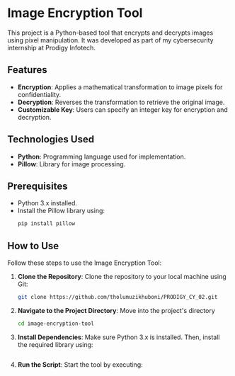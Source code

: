 # Image Encryption Tool

This project is a Python-based tool that encrypts and decrypts images using pixel manipulation. It was developed as part of my cybersecurity internship at Prodigy Infotech.

## Features
- **Encryption**: Applies a mathematical transformation to image pixels for confidentiality.
- **Decryption**: Reverses the transformation to retrieve the original image.
- **Customizable Key**: Users can specify an integer key for encryption and decryption.

## Technologies Used
- **Python**: Programming language used for implementation.
- **Pillow**: Library for image processing.

## Prerequisites
- Python 3.x installed.
- Install the Pillow library using:
  ```bash
  pip install pillow

## How to Use

Follow these steps to use the Image Encryption Tool:

1. **Clone the Repository**:
   Clone the repository to your local machine using Git:
   ```bash
   git clone https://github.com/tholumuzikhuboni/PRODIGY_CY_02.git

2. **Navigate to the Project Directory**:
   Move into the project's directory
   ```bash
   cd image-encryption-tool

3. **Install Dependencies**:
   Make sure Python 3.x is installed. Then, install the required library using:
   ```bash pip install pillow

4. **Run the Script**:
   Start the tool by executing:
   ```bash python image_encryptor.py



